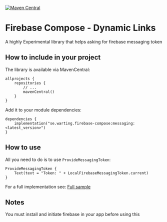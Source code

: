 [![Maven Central](https://maven-badges.herokuapp.com/maven-central/se.warting.firebase-compose/messaging/badge.png)](https://maven-badges.herokuapp.com/maven-central/se.warting.firebase-compose/messaging)

# Firebase Compose - Dynamic Links

A highly Experimental library that helps asking for firebase messaging token

## How to include in your project

The library is available via MavenCentral:

```
allprojects {
    repositories {
        // ...
        mavenCentral()
    }
}
```

Add it to your module dependencies:

```
dependencies {
    implementation("se.warting.firebase-compose:messaging:<latest_version>")
}
```

## How to use

All you need to do is to use `ProvideMessagingToken`:

```
ProvideMessagingToken {
    Text(text = "Token: " + LocalFirebaseMessagingToken.current)
}
```

For a full implementation
see: [Full sample](../app/src/main/java/se/warting/firebasecompose/MessagingTokenActivity.kt)

## Notes

You must install and initiate firebase in your app before using this

